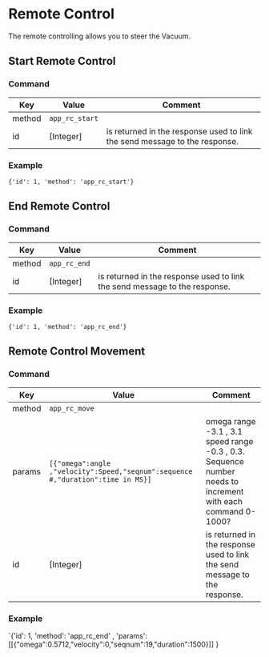 # Remote Control

The remote controlling allows you to steer the Vacuum.

## Start Remote Control
### Command
| Key  | Value  | Comment  |
| ------- | ----------- | ------- |
| method | `app_rc_start` |  | 
| id   | [Integer] | is returned in the response used to link the send message to the response. |

### Example
`{'id': 1, 'method': 'app_rc_start'}`

## End Remote Control
### Command
| Key  | Value  | Comment  |
| ------- | ----------- | ------- |
| method | `app_rc_end` |  | 
| id   | [Integer] | is returned in the response used to link the send message to the response. |

### Example
`{'id': 1, 'method': 'app_rc_end'}`

## Remote Control Movement
### Command
| Key  | Value  | Comment  |
| ------- | ----------- | ------- |
| method | `app_rc_move` |  | 
| params | `[{"omega":angle ,"velocity":Speed,"seqnum":sequence #,"duration":time in MS}]` | omega range -3.1 , 3.1 speed range -0.3 , 0.3. Sequence number needs to increment with each command 0-1000? | 
| id   | [Integer] | is returned in the response used to link the send message to the response. |

### Example
`{'id': 1, 'method': 'app_rc_end' , 'params': [[{"omega":0.5712,"velocity":0,"seqnum":19,"duration":1500}]] }
